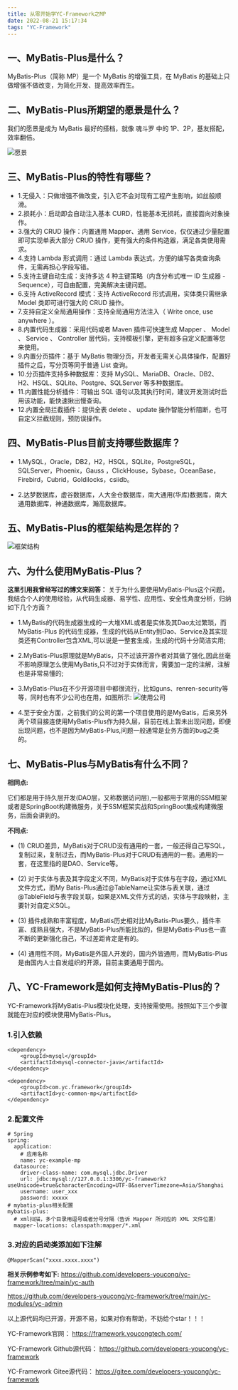 ```yaml
---
title: 从零开始学YC-Framework之MP
date: 2022-08-21 15:17:34
tags: "YC-Framework"
---
```



## 一、MyBatis-Plus是什么？
MyBatis-Plus（简称 MP）是一个 MyBatis 的增强工具，在 MyBatis 的基础上只做增强不做改变，为简化开发、提高效率而生。
<!--more-->

## 二、MyBatis-Plus所期望的愿景是什么？
我们的愿景是成为 MyBatis 最好的搭档，就像 魂斗罗 中的 1P、2P，基友搭配，效率翻倍。

![愿景](https://baomidou.com/img/relationship-with-mybatis.png)


## 三、MyBatis-Plus的特性有哪些？
- 1.无侵入：只做增强不做改变，引入它不会对现有工程产生影响，如丝般顺滑。
- 2.损耗小：启动即会自动注入基本 CURD，性能基本无损耗，直接面向对象操作。
- 3.强大的 CRUD 操作：内置通用 Mapper、通用 Service，仅仅通过少量配置即可实现单表大部分 CRUD 操作，更有强大的条件构造器，满足各类使用需求。
- 4.支持 Lambda 形式调用：通过 Lambda 表达式，方便的编写各类查询条件，无需再担心字段写错。
- 5.支持主键自动生成：支持多达 4 种主键策略（内含分布式唯一 ID 生成器 - Sequence），可自由配置，完美解决主键问题。
- 6.支持 ActiveRecord 模式：支持 ActiveRecord 形式调用，实体类只需继承 Model 类即可进行强大的 CRUD 操作。
- 7.支持自定义全局通用操作：支持全局通用方法注入（ Write once, use anywhere ）。
- 8.内置代码生成器：采用代码或者 Maven 插件可快速生成 Mapper 、 Model 、 Service 、 Controller 层代码，支持模板引擎，更有超多自定义配置等您来使用。
- 9.内置分页插件：基于 MyBatis 物理分页，开发者无需关心具体操作，配置好插件之后，写分页等同于普通 List 查询。
- 10.分页插件支持多种数据库：支持 MySQL、MariaDB、Oracle、DB2、H2、HSQL、SQLite、Postgre、SQLServer 等多种数据库。
- 11.内置性能分析插件：可输出 SQL 语句以及其执行时间，建议开发测试时启用该功能，能快速揪出慢查询。
- 12.内置全局拦截插件：提供全表 delete 、 update 操作智能分析阻断，也可自定义拦截规则，预防误操作。

## 四、MyBatis-Plus目前支持哪些数据库？
- 1.MySQL，Oracle，DB2，H2，HSQL，SQLite，PostgreSQL，SQLServer，Phoenix，Gauss ，ClickHouse，Sybase，OceanBase，Firebird，Cubrid，Goldilocks，csiidb。

- 2.达梦数据库，虚谷数据库，人大金仓数据库，南大通用(华库)数据库，南大通用数据库，神通数据库，瀚高数据库。

## 五、MyBatis-Plus的框架结构是怎样的？
![框架结构](https://baomidou.com/img/mybatis-plus-framework.jpg)

## 六、为什么使用MyBatis-Plus？

**这里引用我曾经写过的博文来回答：**
关于为什么要使用MyBatis-Plus这个问题，我结合个人的使用经验，从代码生成器、易学性、应用性、安全性角度分析，归纳如下几个方面？

- 1.MyBatis的代码生成器生成的一大堆XML或者是实体及其Dao太过繁琐，而MyBatis-Plus 的代码生成器，生成的代码从Entity到Dao、Service及其实现类还有Controller包含XML,可以说是一整套生成，生成的代码十分简洁实用;

- 2.MyBatis-Plus原理就是MyBatis，只不过该开源作者对其做了强化,因此丝毫不影响原理怎么使用MyBatis,只不过对于实体而言，需要加一定的注解，注解也是非常易懂的;

- 3.MyBatis-Plus在不少开源项目中都很流行，比如guns、renren-security等等，同时也有不少公司也在用，如图所示:
![使用公司](从零开始学YC-Framework之MP/01.png)

- 4.至于安全方面，之前我们的公司的第一个项目使用的是MyBatis，后来另外两个项目接连使用MyBatis-Plus作为持久层，目前在线上暂未出现问题，即便出现问题，也不是因为MyBatis-Plus,问题一般通常是业务方面的bug之类的。

## 七、MyBatis-Plus与MyBatis有什么不同？

**相同点:**

它们都是用于持久层开发(DAO层，又称数据访问层),一般都用于常用的SSM框架或者是SpringBoot构建微服务，关于SSM框架实战和SpringBoot集成构建微服务，后面会讲到的。

**不同点:**

- (1) CRUD差异，MyBatis对于CRUD没有通用的一套，一般还得自己写SQL，复制过来，复制过去，而MyBatis-Plus对于CRUD有通用的一套。通用的一套，在这里指的是DAO、Service等。

- (2) 对于实体与表及其字段定义不同，MyBatis对于实体与在字段，通过XML文件方式，而My Batis-Plus通过@TableName让实体与表关联，通过@TableField与表字段关联，如果是XML文件方式的话，实体与字段映射，主要针对自定义SQL。

- (3) 插件成熟和丰富程度，MyBatis历史相对比MyBatis-Plus要久，插件丰富、成熟且强大，不是MyBatis-Plus所能比拟的，但是MyBatis-Plus也一直不断的更新强化自己，不过差距肯定是有的。

- (4) 通用性不同，MyBatis是外国人开发的，国内外皆通用，而MyBatis-Plus是由国内人士自发组织的开源，目前主要通用于国内。


## 八、YC-Framework是如何支持MyBatis-Plus的？
YC-Framework将MyBatis-Plus模块化处理，支持按需使用。按照如下三个步骤就能在对应的模块使用MyBatis-Plus。

### 1.引入依赖
```
<dependency>
    <groupId>mysql</groupId>
    <artifactId>mysql-connector-java</artifactId>
</dependency>

<dependency>
    <groupId>com.yc.framework</groupId>
    <artifactId>yc-common-mp</artifactId>
</dependency>

```

### 2.配置文件
```
# Spring
spring:
  application:
    # 应用名称
    name: yc-example-mp
  datasource:
    driver-class-name: com.mysql.jdbc.Driver
    url: jdbc:mysql://127.0.0.1:3306/yc-framework?useUnicode=true&characterEncoding=UTF-8&serverTimezone=Asia/Shanghai
    username: user_xxx
    password: xxxxx
# mybatis-plus相关配置
mybatis-plus:
  # xml扫描，多个目录用逗号或者分号分隔（告诉 Mapper 所对应的 XML 文件位置）
  mapper-locations: classpath:mapper/*.xml

```

### 3.对应的启动类添加如下注解
```
@MapperScan("xxxx.xxxx.xxxx")

```

**相关示例参考如下:**
https://github.com/developers-youcong/yc-framework/tree/main/yc-auth

https://github.com/developers-youcong/yc-framework/tree/main/yc-modules/yc-admin

以上源代码均已开源，开源不易，如果对你有帮助，不妨给个star！！！

YC-Framework官网：
https://framework.youcongtech.com/

YC-Framework Github源代码：
https://github.com/developers-youcong/yc-framework

YC-Framework Gitee源代码：
https://gitee.com/developers-youcong/yc-framework